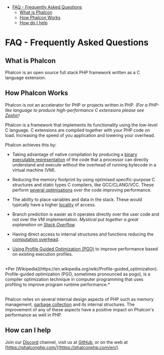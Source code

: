 <div class='article-menu'>
  <ul>
    <li>
      <a href="#overview">FAQ - Frequently Asked Questions</a>
      <ul>
        <li>
          <a href="#what-is-phalcon">What is Phalcon</a>
        </li>
        <li>
          <a href="#how-phalcon-works">How Phalcon Works</a>
        </li>
        <li>
          <a href="#how-can-i-help">How do I help</a>
        </li>
      </ul>
    </li>
  </ul>
</div>

<a name='overview'></a>
# FAQ - Frequently Asked Questions

<a name='what-is-phalcon'></a>
## What is Phalcon
Phalcon is an open source full stack PHP framework written as a C language extension.

<a name='how-phalcon-works'></a>
## How Phalcon Works
Phalcon is *not* an accelerator for PHP or projects written in PHP. _(For a PHP-like language to produce high-performance C extensions please see [Zephir](https://github.com/phalcon/zephir))_

Phalcon is a framework that implements its functionality using the low-level C language. C extensions are compiled together with your PHP code on load. Increasing the speed of you application and lowering your overhead.

Phalcon achieves this by:

- Taking advantage of native compilation by producing a [binary executable representation](https://en.wikipedia.org/wiki/Machine_code) of the code that a processor can directly understand and execute without the overhead of running bytecode in a virtual machine (VM).

- Reducing the memory footprint by using optimised specific-purpose C structures and static types
C compilers, like GCC/CLANG/VCC. These perform [several optimisations](https://en.wikipedia.org/wiki/Category:Compiler_optimizations) over the code improving performance.

- The ability to place variables and data in the stack. These would typically have a higher [locality](https://en.wikipedia.org/wiki/Locality_of_reference) of access.

- Branch prediction is easier as it operates directly over the user code and not over the VM implementation. *Mystical put together a great explanation on [Stack Overflow](https://stackoverflow.com/a/11227902/1661465).*

- Having direct access to internal structures and functions reducing the [computation overhead](https://en.wikipedia.org/wiki/CPU-bound).

- [Using Profile Guided Optimization (PGO)](https://en.wikipedia.org/wiki/Profile-guided_optimization) to improve performance based on existing execution profiles.

<br>
*Per [Wikipedia](https://en.wikipedia.org/wiki/Profile-guided_optimization). Profile-guided optimization (PGO, sometimes pronounced as pogo), is a compiler optimization technique in computer programming that uses profiling to improve program runtime performance.*
<br><br>

Phalcon relies on several internal design aspects of PHP such as memory management, [garbage collection](https://en.wikipedia.org/wiki/Garbage_collection_(computer_science)) and its internal structures. The improvement of any of these aspects have a positive impact on Phalcon's performance as well in PHP.

<a name='how-can-i-help'></a>
## How can I help

Join our [Discord](https://phalcon.link/discord) channel, visit us at [GitHub](https://github.com/phalcon), or on the web at [https://phalconphp.com/](https://phalconphp.com/en/).
